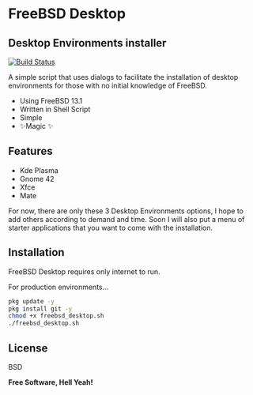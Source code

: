 # FreeBSD Desktop
## Desktop Environments installer

[![Build Status](https://travis-ci.org/joemccann/dillinger.svg?branch=master)](https://travis-ci.org/joemccann/dillinger)

A simple script that uses dialogs to facilitate the installation of desktop environments for those with no initial knowledge of FreeBSD.

- Using FreeBSD 13.1
- Written in Shell Script
- Simple
- ✨Magic ✨

## Features

- Kde Plasma
- Gnome 42
- Xfce
- Mate

For now, there are only these 3 Desktop Environments options, I hope to add others according to demand and time.
Soon I will also put a menu of starter applications that you want to come with the installation.

## Installation

FreeBSD Desktop requires only internet to run.

For production environments...

```sh
pkg update -y
pkg install git -y
chmod +x freebsd_desktop.sh
./freebsd_desktop.sh
```

## License

BSD

**Free Software, Hell Yeah!**

[//]: # (These are reference links used in the body of this note and get stripped out when the markdown processor does its job. There is no need to format nicely because it shouldn't be seen. Thanks SO - http://stackoverflow.com/questions/4823468/store-comments-in-markdown-syntax)

   [dill]: <https://github.com/joemccann/dillinger>
   [git-repo-url]: <https://github.com/joemccann/dillinger.git>
   [john gruber]: <http://daringfireball.net>
   [df1]: <http://daringfireball.net/projects/markdown/>
   [markdown-it]: <https://github.com/markdown-it/markdown-it>
   [Ace Editor]: <http://ace.ajax.org>
   [node.js]: <http://nodejs.org>
   [Twitter Bootstrap]: <http://twitter.github.com/bootstrap/>
   [jQuery]: <http://jquery.com>
   [@tjholowaychuk]: <http://twitter.com/tjholowaychuk>
   [express]: <http://expressjs.com>
   [AngularJS]: <http://angularjs.org>
   [Gulp]: <http://gulpjs.com>

   [PlDb]: <https://github.com/joemccann/dillinger/tree/master/plugins/dropbox/README.md>
   [PlGh]: <https://github.com/joemccann/dillinger/tree/master/plugins/github/README.md>
   [PlGd]: <https://github.com/joemccann/dillinger/tree/master/plugins/googledrive/README.md>
   [PlOd]: <https://github.com/joemccann/dillinger/tree/master/plugins/onedrive/README.md>
   [PlMe]: <https://github.com/joemccann/dillinger/tree/master/plugins/medium/README.md>
   [PlGa]: <https://github.com/RahulHP/dillinger/blob/master/plugins/googleanalytics/README.md>
